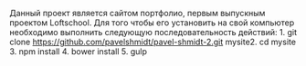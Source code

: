 Данный проект является сайтом портфолио, первым выпускным проектом Loftschool. Для того чтобы его установить на свой компьютер необходимо выполнить следующую последовательность действий: 1. git clone https://github.com/pavelshmidt/pavel-shmidt-2.git mysite2. cd mysite 3. npm install 4. bower install 5. gulp
